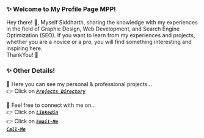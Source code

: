 <!--
**siddharth-jain-singhai/Siddharth-Jain-Singhai** is a ✨ _special_ ✨ repository because its `README.md` (this file) appears on your GitHub profile.
-->

### ✨ Welcome to My Profile Page MPP!
Hey there! 👋,
Myself Siddharth, sharing the knowledge with my experiences in the field of Graphic Design, Web Development, and Search Engine Optimization (SEO). If you want to learn from my experiences and projects, whether you are a novice or a pro, you will find something interesting and inspiring here.  
ThankYou! 🤝

### ✨ Other Details!
💬 Here you can see my personal & professional projects...  
👉 Click on [*__`Projects Directory`__*](https://github.com/siddharth-jain-singhai/Projectory)

💬 Feel free to connect with me on...  
👉 Click on <a href="https://www.linkedin.com/in/siddharth-jain-singhai/">*__`Linkedin`__*</a>  
👉 Click on <a href="mailto:singhaisiddharth58@gmail.com">*__`Email-Me`__*</a>  
<a href="tel:+917906159120">*__`Call-Me`__*</a>
